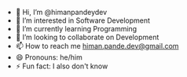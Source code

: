 - 👋 Hi, I’m @himanpandeydev
- 👀 I’m interested in Software Development
- 🌱 I’m currently learning Programming
- 💞️ I’m looking to collaborate on Development
- 📫 How to reach me himan.pande.dev@gmail.com
- 😄 Pronouns: he/him
- ⚡ Fun fact: I also don't know

<!---
himanpandeydev/himanpandeydev is a ✨ special ✨ repository because its `README.md` (this file) appears on your GitHub profile.
You can click the Preview link to take a look at your changes.
--->
